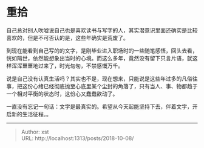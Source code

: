 # 重拾


自己总对别人吹嘘说自己也是喜欢读书与写字的人，其实潜意识里面还确实是比较喜欢的，但是不可否认的是，这些年确实是荒废了。

到现在能看到自己写的的文字，是刚毕业进入职场时的一些随笔感悟，回头去看，恍如隔世，依然能想象出当时的心境。而这么多年，竟然没有留下只言片语，就这样浑浑噩噩地过来了，时光匆匆，不禁感慨万千。

说是自己没有认真生活吗？其实也不是，现在想来，只能说是这些年过多的凡俗往事，把这份心绪已经彻底抛至心底里某个尘封的角落了，只有当人、事、物都趋于一个相对平衡的状态时，这份心又蠢蠢欲动了。

一直没有忘记一句话：文字是最真实的。希望从今天起能坚持下去，伴着文字，开启新的生活征程。。

---

> Author: xst  
> URL: http://localhost:1313/posts/2018-10-08/  

